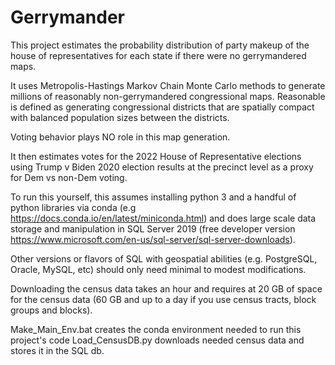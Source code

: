 # Gerrymander

This project estimates the probability distribution of party makeup of the house of representatives for each state if there were no gerrymandered maps.

It uses Metropolis-Hastings Markov Chain Monte Carlo methods to generate millions of reasonably non-gerrymandered congressional maps. Reasonable is defined as generating congressional districts that are spatially compact with balanced population sizes between the districts.

Voting behavior plays NO role in this map generation.

It then estimates votes for the 2022 House of Representative elections using Trump v Biden 2020 election results at the precinct level as a proxy for Dem vs non-Dem voting.

To run this yourself, this assumes installing python 3 and a handful of python libraries via conda (e.g https://docs.conda.io/en/latest/miniconda.html)
and does large scale data storage and manipulation in SQL Server 2019 (free developer version https://www.microsoft.com/en-us/sql-server/sql-server-downloads). 

Other versions or flavors of SQL with geospatial abilities (e.g. PostgreSQL, Oracle, MySQL, etc) should only need minimal to modest modifications.

Downloading the census data takes an hour and requires at 20 GB of space for the census data (60 GB and up to a day if you use census tracts, block groups and blocks).

Make_Main_Env.bat creates the conda environment needed to run this project's code
Load_CensusDB.py downloads needed census data and stores it in the SQL db.
